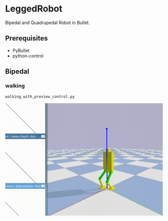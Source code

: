 # LeggedRobot
Bipedal and Quadrupedal Robot in Bullet.

## Prerequisites
 * PyBullet
 * python-control


## Bipedal
### walking 
```
walking_with_preview_control.py
```



![result](https://github.com/haruki1526/LeggedRobotsForBulletGifs/blob/master/bipedal/preview_control.gif)


